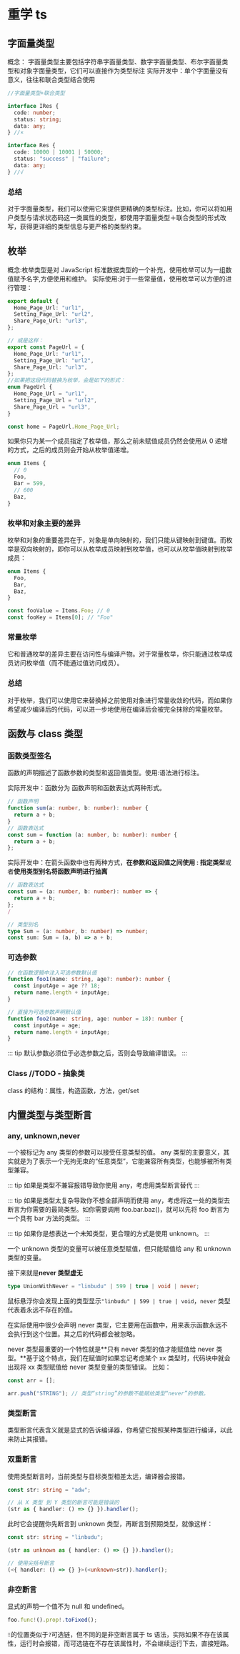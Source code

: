 # 重学 ts

## 字面量类型

概念： 字面量类型主要包括字符串字面量类型、数字字面量类型、布尔字面量类型和对象字面量类型，它们可以直接作为类型标注
实际开发中：单个字面量没有意义，往往和联合类型结合使用

```ts
//字面量类型+联合类型

interface IRes {
  code: number;
  status: string;
  data: any;
} //×

interface Res {
  code: 10000 | 10001 | 50000;
  status: "success" | "failure";
  data: any;
} //√
```

### 总结

对于字面量类型，我们可以使用它来提供更精确的类型标注。比如，你可以将如用户类型与请求状态码这一类属性的类型，都使用字面量类型＋联合类型的形式改写，获得更详细的类型信息与更严格的类型约束。

## 枚举

概念:枚举类型是对 JavaScript 标准数据类型的一个补充，使用枚举可以为一组数值赋予名字,方便使用和维护。
实际使用:对于一些常量值，使用枚举可以方便的进行管理：

```ts
export default {
  Home_Page_Url: "url1",
  Setting_Page_Url: "url2",
  Share_Page_Url: "url3",
};

// 或是这样：
export const PageUrl = {
  Home_Page_Url: "url1",
  Setting_Page_Url: "url2",
  Share_Page_Url: "url3",
};
//如果把这段代码替换为枚举，会是如下的形式：
enum PageUrl {
  Home_Page_Url = "url1",
  Setting_Page_Url = "url2",
  Share_Page_Url = "url3",
}

const home = PageUrl.Home_Page_Url;
```

如果你只为某一个成员指定了枚举值，那么之前未赋值成员仍然会使用从 0 递增的方式，之后的成员则会开始从枚举值递增。

```ts
enum Items {
  // 0
  Foo,
  Bar = 599,
  // 600
  Baz,
}
```

### 枚举和对象主要的差异

枚举和对象的重要差异在于，对象是单向映射的，我们只能从键映射到键值。而枚举是双向映射的，即你可以从枚举成员映射到枚举值，也可以从枚举值映射到枚举成员：

```ts
enum Items {
  Foo,
  Bar,
  Baz,
}

const fooValue = Items.Foo; // 0
const fooKey = Items[0]; // "Foo"
```

### 常量枚举

它和普通枚举的差异主要在访问性与编译产物。对于常量枚举，你只能通过枚举成员访问枚举值（而不能通过值访问成员）。

### 总结

对于枚举，我们可以使用它来替换掉之前使用对象进行常量收敛的代码，而如果你希望减少编译后的代码，可以进一步地使用在编译后会被完全抹除的常量枚举。

## 函数与 class 类型

### 函数类型签名

函数的声明描述了函数参数的类型和返回值类型。使用:语法进行标注。

实际开发中：函数分为 函数声明和函数表达式两种形式。

```ts
// 函数声明
function sum(a: number, b: number): number {
  return a + b;
}
// 函数表达式
const sum = function (a: number, b: number): number {
  return a + b;
};
```

实际开发中：在箭头函数中也有两种方式，**在参数和返回值之间使用 : 指定类型**或者**使用类型别名将函数声明进行抽离**

```ts
// 函数表达式
const sum = (a: number, b: number): number => {
  return a + b;
};
/

// 类型别名
type Sum = (a: number, b: number) => number;
const sum: Sum = (a, b) => a + b;
```

### 可选参数

```ts
// 在函数逻辑中注入可选参数默认值
function foo1(name: string, age?: number): number {
  const inputAge = age ?? 18;
  return name.length + inputAge;
}

// 直接为可选参数声明默认值
function foo2(name: string, age: number = 18): number {
  const inputAge = age;
  return name.length + inputAge;
}
```

::: tip
默认参数必须位于必选参数之后，否则会导致编译错误。
:::

### Class //TODO - 抽象类

class 的结构：属性，构造函数，方法，get/set

## 内置类型与类型断言

### any, unknown,never

一个被标记为 any 类型的参数可以接受任意类型的值。 any 类型的主要意义，其实就是为了表示一个无拘无束的“任意类型”，它能兼容所有类型，也能够被所有类型兼容。

::: tip
如果是类型不兼容报错导致你使用 any，考虑用类型断言替代
:::

::: tip
如果是类型太复杂导致你不想全部声明而使用 any，考虑将这一处的类型去断言为你需要的最简类型。如你需要调用 foo.bar.baz()，就可以先将 foo 断言为一个具有 bar 方法的类型。
:::

::: tip
如果你是想表达一个未知类型，更合理的方式是使用 unknown。
:::

一个 unknown 类型的变量可以被任意类型赋值，但只能赋值给 any 和 unknown 类型的变量。

接下来就是**never 类型虚无**

```ts
type UnionWithNever = "linbudu" | 599 | true | void | never;
```

鼠标悬浮你会发现上面的类型显示`"linbudu" | 599 | true | void`，`never` 类型代表着永远不存在的值。

在实际使用中很少会声明 never 类型，它主要用在函数中，用来表示函数永远不会执行到这个位置。其之后的代码都会被忽略。

never 类型最重要的一个特性就是**只有 never 类型的值才能赋值给 never 类型。**基于这个特点，我们在赋值时如果忘记考虑某个 xx 类型时，代码块中就会出现将 xx 类型赋值给 never 类型变量的类型错误。
比如：

```ts
const arr = [];

arr.push("STRING"); // 类型“string”的参数不能赋给类型“never”的参数。
```

### 类型断言

类型断言代表含义就是显式的告诉编译器，你希望它按照某种类型进行编译，以此来防止其报错。

### 双重断言

使用类型断言时，当前类型与目标类型相差太远，编译器会报错。

```ts
const str: string = "adw";

// 从 X 类型 到 Y 类型的断言可能是错误的
(str as { handler: () => {} }).handler();
```

此时它会提醒你先断言到 unknown 类型，再断言到预期类型，就像这样：

```ts
const str: string = "linbudu";

(str as unknown as { handler: () => {} }).handler();

// 使用尖括号断言
(<{ handler: () => {} }>(<unknown>str)).handler();
```

### 非空断言

显式的声明一个值不为 null 和 undefined。

```ts
foo.func!().prop!.toFixed();
```

`!`的位置类似于`?`可选链，但不同的是非空断言属于 ts 语法，实际如果不存在该属性，运行时会报错，而可选链在不存在该属性时，不会继续运行下去，直接短路。
